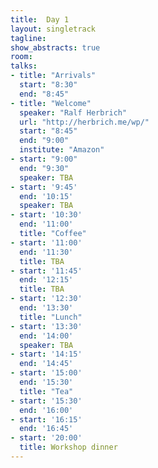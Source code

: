 ```yaml
---
title:  Day 1
layout: singletrack
tagline: 
show_abstracts: true
room:
talks:
- title: "Arrivals"
  start: "8:30"
  end: "8:45"
- title: "Welcome"
  speaker: "Ralf Herbrich"
  url: "http://herbrich.me/wp/"
  start: "8:45"
  end: "9:00"
  institute: "Amazon"
- start: "9:00"
  end: "9:30"
  speaker: TBA
- start: '9:45'
  end: '10:15'
  speaker: TBA
- start: '10:30'
  end: '11:00'
  title: "Coffee"
- start: '11:00'
  end: '11:30'
  title: TBA
- start: '11:45'
  end: '12:15'
  title: TBA
- start: '12:30'
  end: '13:30'
  title: "Lunch"
- start: '13:30'
  end: '14:00'
  speaker: TBA
- start: '14:15'
  end: '14:45'
- start: '15:00'
  end: '15:30'
  title: "Tea"
- start: '15:30'
  end: '16:00'
- start: '16:15'
  end: '16:45'
- start: '20:00'
  title: Workshop dinner
---
```



